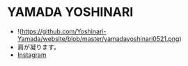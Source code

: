 # YAMADA YOSHINARI
- !(https://github.com/Yoshinari-Yamada/website/blob/master/yamadayoshinari0521.png)
- 肩が凝ります。
- [Instagram](https://www.instagram.com/yamadayoshinari/)
